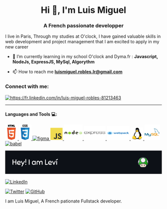 <h1 align="center">Hi 👋, I'm Luis Miguel</h1>
<h3 align="center">A French passionate developper</h3>

I live in Paris, Through my studies at O'clock, I have gained valuable skills in web development and project management that I am excited to apply in my new career
- 🌱 I’m currently learning  in my school O'clock and Dyma.fr :  **Javascript, NodeJs, ExpressJS, MySql, Algorythm** 

- 📫 How to reach me **luismiguel.robles.lr@gmail.com**

<h3 align="left">Connect with me:</h3>
<p align="left">
<a href="https://linkedin.com/in/https://fr.linkedin.com/in/luis-miguel-robles-81213463" target="blank"><img align="center" src="https://raw.githubusercontent.com/rahuldkjain/github-profile-readme-generator/master/src/images/icons/Social/linked-in-alt.svg" alt="https://fr.linkedin.com/in/luis-miguel-robles-81213463" height="30" width="40" /></a>
</p>
<hr/>
<h4 align="left">Languages and Tools 💻:</h4>
<p align="left"> <a href="https://www.w3.org/html/" target="_blank" rel="noreferrer"> <img src="https://raw.githubusercontent.com/devicons/devicon/master/icons/html5/html5-original-wordmark.svg" alt="html5" width="40" height="50"/> </a> <a href="https://www.w3schools.com/css/" target="_blank" rel="noreferrer"> <img src="https://raw.githubusercontent.com/devicons/devicon/master/icons/css3/css3-original-wordmark.svg" alt="css3" width="40" height="50"/> </a> 
 <a href="https://www.figma.com/" target="_blank" rel="noreferrer"> <img src="https://www.vectorlogo.zone/logos/figma/figma-icon.svg" alt="figma" width="40" height="40"/> </a> <a href="https://developer.mozilla.org/en-US/docs/Web/JavaScript" target="_blank" rel="noreferrer"> <img src="https://raw.githubusercontent.com/devicons/devicon/master/icons/javascript/javascript-original.svg" alt="javascript" width="40" height="40"/> </a> <a href="https://nodejs.org" target="_blank" rel="noreferrer"> <img src="https://raw.githubusercontent.com/devicons/devicon/master/icons/nodejs/nodejs-original-wordmark.svg" alt="nodejs" width="60" height="50"/> </a>  <a href="https://expressjs.com" target="_blank" rel="noreferrer"> <img src="https://raw.githubusercontent.com/devicons/devicon/master/icons/express/express-original-wordmark.svg" alt="express" width="70" height="45"/> </a> <a href="https://webpack.js.org" target="_blank" rel="noreferrer"> <img src="https://raw.githubusercontent.com/devicons/devicon/d00d0969292a6569d45b06d3f350f463a0107b0d/icons/webpack/webpack-original-wordmark.svg" alt="webpack" width="73" height="45"/> </a> <a href="https://www.linux.org/" target="_blank" rel="noreferrer"> <img src="https://raw.githubusercontent.com/devicons/devicon/master/icons/linux/linux-original.svg" alt="linux" width="40" height="40"/> </a> <a href="https://www.mysql.com/" target="_blank" rel="noreferrer"> <img src="https://raw.githubusercontent.com/devicons/devicon/master/icons/mysql/mysql-original-wordmark.svg" alt="mysql" width="50" height="50"/> </a> <a href="https://babeljs.io/" target="_blank" rel="noreferrer"> <img src="https://www.vectorlogo.zone/logos/babeljs/babeljs-icon.svg" alt="babel" width="60" height="40"/> </a>  
</p> 

[![Header](https://raw.githubusercontent.com/leviarista/leviarista/master/gh-profile-header.gif "Header")](#)

[![LinkedIn](https://img.shields.io/badge/LinkedIn-0077B5?style=for-the-badge&logo=linkedin&logoColor=white)](https://linkedin.com/in/https://fr.linkedin.com/in/luis-miguel-robles-81213463)

[![Twitter](https://img.shields.io/badge/Twitter-1DA1F2?style=for-the-badge&logo=twitter&logoColor=white)](https://twitter.com/LuismiMarcoDj)
[![GitHub](https://img.shields.io/badge/GitHub-100000?style=for-the-badge&logo=github&logoColor=white)](https://github.com/LuisMiLR)


I am Luis Miguel, A French pationate Fullstack developer.







